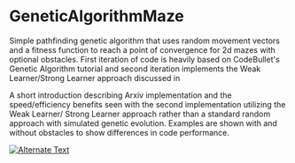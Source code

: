# GeneticAlgorithmMaze

Simple pathfinding genetic algorithm that uses random movement vectors and a fitness function to reach a point of convergence for 2d mazes with optional obstacles. First iteration of code is heavily based on CodeBullet's Genetic Algorithm tutorial and second iteration implements the Weak Learner/Strong Learner approach discussed in 

A short introduction describing Arxiv implementation and the speed/efficiency benefits seen with the second implementation utilizing the Weak Learner/ Strong Learner approach rather than a standard random approach with simulated genetic evolution. Examples are shown with and without obstacles to show differences in code performance.

[![Alternate Text]({https://i.gyazo.com/6356765b5396133b9e0cd92612aacb3d.png})]({https://www.youtube.com/watch?v=GXGxI4XhnMIl} "Genetic Algorithm Video Summary")
